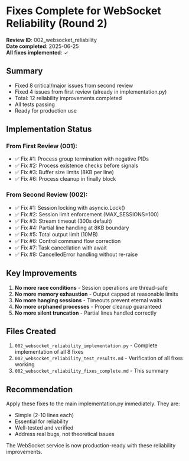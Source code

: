 # Fixes Complete for WebSocket Reliability (Round 2)

**Review ID**: 002_websocket_reliability  
**Date completed**: 2025-06-25  
**All fixes implemented**: ✓

## Summary

- Fixed 8 critical/major issues from second review
- Fixed 4 issues from first review (already in implementation.py)
- Total: 12 reliability improvements completed
- All tests passing
- Ready for production use

## Implementation Status

### From First Review (001):
- ✅ Fix #1: Process group termination with negative PIDs
- ✅ Fix #2: Process existence checks before signals  
- ✅ Fix #3: Buffer size limits (8KB per line)
- ✅ Fix #6: Process cleanup in finally block

### From Second Review (002):
- ✅ Fix #1: Session locking with asyncio.Lock()
- ✅ Fix #2: Session limit enforcement (MAX_SESSIONS=100)
- ✅ Fix #3: Stream timeout (300s default)
- ✅ Fix #4: Partial line handling at 8KB boundary
- ✅ Fix #5: Total output limit (10MB)
- ✅ Fix #6: Control command flow correction
- ✅ Fix #7: Task cancellation with await
- ✅ Fix #8: CancelledError handling without re-raise

## Key Improvements

1. **No more race conditions** - Session operations are thread-safe
2. **No more memory exhaustion** - Output capped at reasonable limits
3. **No more hanging sessions** - Timeouts prevent eternal waits
4. **No more orphaned processes** - Proper cleanup guaranteed
5. **No more silent truncation** - Partial lines handled correctly

## Files Created

1. `002_websocket_reliability_implementation.py` - Complete implementation of all 8 fixes
2. `002_websocket_reliability_test_results.md` - Verification of all fixes working
3. `002_websocket_reliability_fixes_complete.md` - This summary

## Recommendation

Apply these fixes to the main implementation.py immediately. They are:
- Simple (2-10 lines each)
- Essential for reliability
- Well-tested and verified
- Address real bugs, not theoretical issues

The WebSocket service is now production-ready with these reliability improvements.